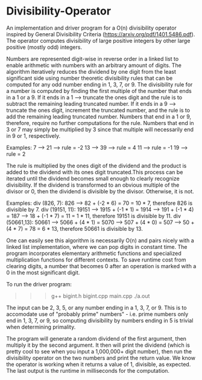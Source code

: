 # Divisibility-Operator

An implementation and driver program for a O(n) divisibility operator inspired by General Divisibility Criteria (https://arxiv.org/pdf/1401.5486.pdf). The operator computes divisibility of large positive integers by other large positive (mostly odd) integers.

Numbers are represented digit-wise in reverse order in a linked list to enable arithmetic with numbers with an arbitrary amount of digits. The algorithm iteratively reduces the dividend by one digit from the least significant side using number theoretic divisibility rules that can be computed for any odd number ending in 1, 3, 7, or 9. The divisibility rule for a number is computed by finding the first multiple of the number that ends in a 1 or a 9. If it ends in a 1 --> truncate the ones digit and the rule is to subtract the remaining leading truncated number. If it ends in a 9 --> truncate the ones digit, increment the truncated number, and the rule is to add the remaining leading truncated number. Numbers that end in a 1 or 9, therefore, require no further computations for the rule. Numbers that end in 3 or 7 may simply be multiplied by 3 since that multiple will necessarily end in 9 or 1, respectively.

Examples: 7 --> 21 --> rule = -2
          13 --> 39 --> rule = 4
          11 --> rule = -1
          19 --> rule = 2

The rule is multiplied by the ones digit of the dividend and the product is added to the dividend with its ones digit truncated.This process can be iterated until the dividend becomes small enough to clearly recognize divisibility. If the dividend is transformed to an obvious multiple of the divisor or 0, then the dividend is divisible by the divisor. Otherwise, it is not. 

Examples: div (826, 7): 826 --> 82 + (-2 * 6) = 70 = 10 * 7, therefore 826 is divisible by 7.
          div (19151, 11): 19151 --> 1915 + (-1 * 1) = 1914 --> 191 + (-1 * 4) = 187 --> 18 + (-1 * 7)                                                    = 11 = 1 * 11, therefore 19151 is divisible by 11.
          div (50661,13): 50661 --> 5066 + (4 * 1) = 5070 --> 507 + (4 * 0) = 507 --> 50 + (4 * 7) = 78                                                  = 6 * 13, therefore 50661 is divisible by 13.
       
One can easily see this algorithm is necessarily O(n) and pairs nicely with a linked list implementation, where we can pop digits in constant time. The program incorporates elementary arithmetic functions and specialized multiplication functions for different contexts. To save runtime cost from clearing digits, a number that becomes 0 after an operation is marked with a 0 in the most significant digit.

To run the driver program:
>>> g++ bigint.h bigint.cpp main.cpp
>>> ./a.out <dividend size in digits> <divisor>

The <divisor> input can be 2, 3, 5, or any number ending in a 1, 3, 7, or 9. This is to accomodate use of "probably prime" numbers" - i.e. prime numbers only end in 1, 3, 7, or 9, so computing divisibility by numbers ending in 5 is trivial when determining primality.
          
The program will generate a random dividend of the first argument, then multiply it by the second argument. It then will print the dividend (which is pretty cool to see when you input a 1,000,000+ digit number), then run the divisibility operator on the two numbers and print the return value. We know the operator is working when it returns a value of 1, divisible, as expected.
The last output is the runtime in milliseconds for the computation.
